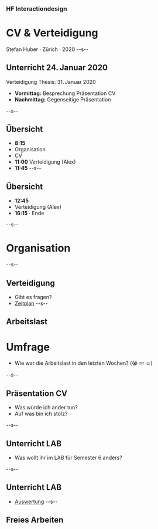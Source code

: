 ### HF Interactiondesign

# CV & Verteidigung

Stefan Huber · Zürich · 2020 <!-- .element: class="footer" -->
--s--
## Unterricht 24. Januar 2020
Verteidigung Thesis: 31. Januar 2020  

* **Vormittag:** Besprechung Präsentation CV
* **Nachmittag:** Gegenseitige Präsentation

--s--
## Übersicht

* **8:15**
* Organisation
* CV
* **11:00** Verteidigung (Alex)
* **11:45**
--s--
## Übersicht

* **12:45**
* Verteidigung (Alex)
* **16:15** · Ende

--s--
# Organisation
--s--
## Verteidigung
* Gibt es fragen?
* [Zeitplan](https://signalwerk.github.io/IAD.LAB.DOC/thesis/)
--s--
## Arbeitslast

# Umfrage
* Wie war die Arbeitslast in den letzten Wochen? (😭 💤 ☺️)


--s--
## Präsentation CV
* Was würde ich ander tun?
* Auf was bin ich stolz?


--s--
## Unterricht LAB

* Was wollt ihr im LAB für Semester 6 anders?

--s--
## Unterricht LAB

* [Auswertung](https://umfragen.sfgz.ch/kurs/622629 )
--s--

## Freies Arbeiten
